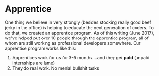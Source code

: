 # Apprentice
One thing we believe in very strongly (besides stocking really good beef jerky in the office) is helping to educate the next generation of coders. To do that, we created an apprentice program. As of this writing (June 2017), we've helped put over 10 people through the apprentice program, all of whom are still working as professional developers somewhere. Our apprentice program works like this:

1. Apprentices work for us for 3-6 months....and they get **paid** (unpaid internships are lame)
2. They do real work. No menial bullshit tasks
